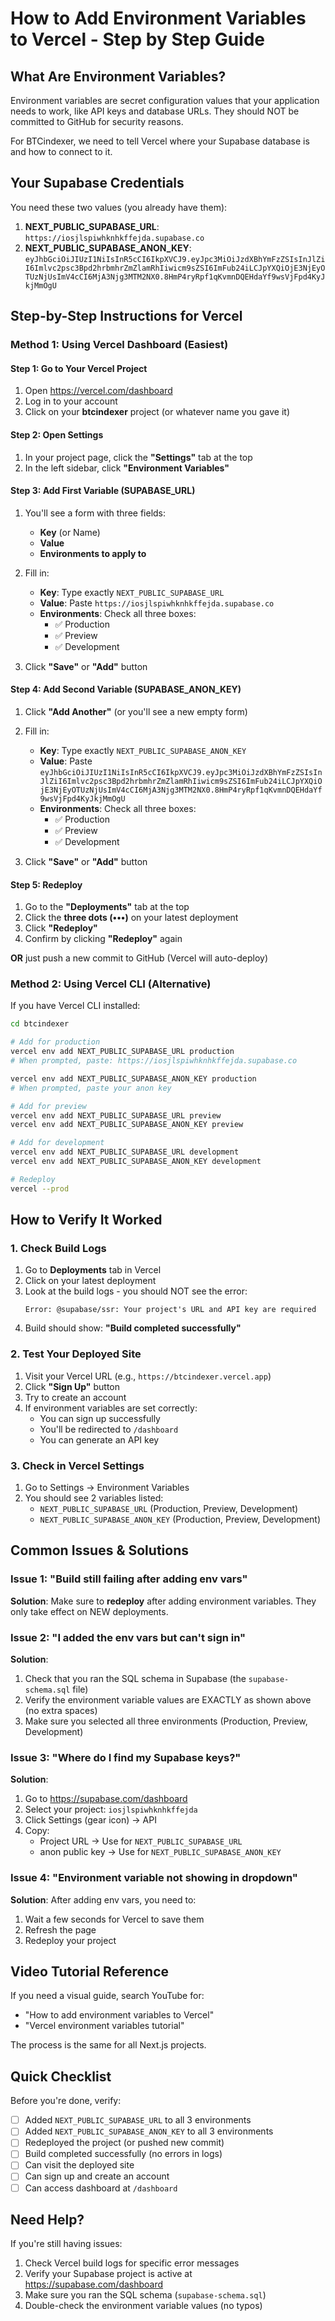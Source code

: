 # How to Add Environment Variables to Vercel - Step by Step Guide

## What Are Environment Variables?

Environment variables are secret configuration values that your application needs to work, like API keys and database URLs. They should NOT be committed to GitHub for security reasons.

For BTCindexer, we need to tell Vercel where your Supabase database is and how to connect to it.

## Your Supabase Credentials

You need these two values (you already have them):

1. **NEXT_PUBLIC_SUPABASE_URL**: `https://iosjlspiwhknhkffejda.supabase.co`
2. **NEXT_PUBLIC_SUPABASE_ANON_KEY**: `eyJhbGciOiJIUzI1NiIsInR5cCI6IkpXVCJ9.eyJpc3MiOiJzdXBhYmFzZSIsInJlZiI6Imlvc2psc3Bpd2hrbmhrZmZlamRhIiwicm9sZSI6ImFub24iLCJpYXQiOjE3NjEyOTUzNjUsImV4cCI6MjA3Njg3MTM2NX0.8HmP4ryRpf1qKvmnDQEHdaYf9wsVjFpd4KyJkjMmOgU`

## Step-by-Step Instructions for Vercel

### Method 1: Using Vercel Dashboard (Easiest)

#### Step 1: Go to Your Vercel Project
1. Open https://vercel.com/dashboard
2. Log in to your account
3. Click on your **btcindexer** project (or whatever name you gave it)

#### Step 2: Open Settings
1. In your project page, click the **"Settings"** tab at the top
2. In the left sidebar, click **"Environment Variables"**

#### Step 3: Add First Variable (SUPABASE_URL)
1. You'll see a form with three fields:
   - **Key** (or Name)
   - **Value**
   - **Environments to apply to**

2. Fill in:
   - **Key**: Type exactly `NEXT_PUBLIC_SUPABASE_URL`
   - **Value**: Paste `https://iosjlspiwhknhkffejda.supabase.co`
   - **Environments**: Check all three boxes:
     - ✅ Production
     - ✅ Preview
     - ✅ Development

3. Click **"Save"** or **"Add"** button

#### Step 4: Add Second Variable (SUPABASE_ANON_KEY)
1. Click **"Add Another"** (or you'll see a new empty form)

2. Fill in:
   - **Key**: Type exactly `NEXT_PUBLIC_SUPABASE_ANON_KEY`
   - **Value**: Paste `eyJhbGciOiJIUzI1NiIsInR5cCI6IkpXVCJ9.eyJpc3MiOiJzdXBhYmFzZSIsInJlZiI6Imlvc2psc3Bpd2hrbmhrZmZlamRhIiwicm9sZSI6ImFub24iLCJpYXQiOjE3NjEyOTUzNjUsImV4cCI6MjA3Njg3MTM2NX0.8HmP4ryRpf1qKvmnDQEHdaYf9wsVjFpd4KyJkjMmOgU`
   - **Environments**: Check all three boxes:
     - ✅ Production
     - ✅ Preview
     - ✅ Development

3. Click **"Save"** or **"Add"** button

#### Step 5: Redeploy
1. Go to the **"Deployments"** tab at the top
2. Click the **three dots (•••)** on your latest deployment
3. Click **"Redeploy"**
4. Confirm by clicking **"Redeploy"** again

**OR** just push a new commit to GitHub (Vercel will auto-deploy)

### Method 2: Using Vercel CLI (Alternative)

If you have Vercel CLI installed:

```bash
cd btcindexer

# Add for production
vercel env add NEXT_PUBLIC_SUPABASE_URL production
# When prompted, paste: https://iosjlspiwhknhkffejda.supabase.co

vercel env add NEXT_PUBLIC_SUPABASE_ANON_KEY production
# When prompted, paste your anon key

# Add for preview
vercel env add NEXT_PUBLIC_SUPABASE_URL preview
vercel env add NEXT_PUBLIC_SUPABASE_ANON_KEY preview

# Add for development
vercel env add NEXT_PUBLIC_SUPABASE_URL development
vercel env add NEXT_PUBLIC_SUPABASE_ANON_KEY development

# Redeploy
vercel --prod
```

## How to Verify It Worked

### 1. Check Build Logs
1. Go to **Deployments** tab in Vercel
2. Click on your latest deployment
3. Look at the build logs - you should NOT see the error:
   ```
   Error: @supabase/ssr: Your project's URL and API key are required
   ```
4. Build should show: **"Build completed successfully"**

### 2. Test Your Deployed Site
1. Visit your Vercel URL (e.g., `https://btcindexer.vercel.app`)
2. Click **"Sign Up"** button
3. Try to create an account
4. If environment variables are set correctly:
   - You can sign up successfully
   - You'll be redirected to `/dashboard`
   - You can generate an API key

### 3. Check in Vercel Settings
1. Go to Settings → Environment Variables
2. You should see 2 variables listed:
   - `NEXT_PUBLIC_SUPABASE_URL` (Production, Preview, Development)
   - `NEXT_PUBLIC_SUPABASE_ANON_KEY` (Production, Preview, Development)

## Common Issues & Solutions

### Issue 1: "Build still failing after adding env vars"
**Solution**: Make sure to **redeploy** after adding environment variables. They only take effect on NEW deployments.

### Issue 2: "I added the env vars but can't sign in"
**Solution**:
1. Check that you ran the SQL schema in Supabase (the `supabase-schema.sql` file)
2. Verify the environment variable values are EXACTLY as shown above (no extra spaces)
3. Make sure you selected all three environments (Production, Preview, Development)

### Issue 3: "Where do I find my Supabase keys?"
**Solution**:
1. Go to https://supabase.com/dashboard
2. Select your project: `iosjlspiwhknhkffejda`
3. Click Settings (gear icon) → API
4. Copy:
   - Project URL → Use for `NEXT_PUBLIC_SUPABASE_URL`
   - anon public key → Use for `NEXT_PUBLIC_SUPABASE_ANON_KEY`

### Issue 4: "Environment variable not showing in dropdown"
**Solution**: After adding env vars, you need to:
1. Wait a few seconds for Vercel to save them
2. Refresh the page
3. Redeploy your project

## Video Tutorial Reference

If you need a visual guide, search YouTube for:
- "How to add environment variables to Vercel"
- "Vercel environment variables tutorial"

The process is the same for all Next.js projects.

## Quick Checklist

Before you're done, verify:
- [ ] Added `NEXT_PUBLIC_SUPABASE_URL` to all 3 environments
- [ ] Added `NEXT_PUBLIC_SUPABASE_ANON_KEY` to all 3 environments
- [ ] Redeployed the project (or pushed new commit)
- [ ] Build completed successfully (no errors in logs)
- [ ] Can visit the deployed site
- [ ] Can sign up and create an account
- [ ] Can access dashboard at `/dashboard`

## Need Help?

If you're still having issues:
1. Check Vercel build logs for specific error messages
2. Verify your Supabase project is active at https://supabase.com/dashboard
3. Make sure you ran the SQL schema (`supabase-schema.sql`)
4. Double-check the environment variable values (no typos)
